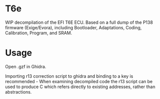 # T6e
WIP decompilation of the EFI T6E ECU.
Based on a full dump of the P138 firmware (Exige/Evora), including Bootloader, Adaptations, Coding, Calibration, Program, and SRAM.

# Usage
Open .gzf in Ghidra.

Importing r13 correction script to ghidra and binding to a key is recommended - When examining decompiled code the r13 script can be used to produce C which refers directly to existing addresses, rather than abstractions. 

# 
